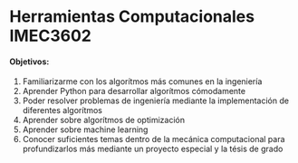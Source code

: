 # Herramientas Computacionales IMEC3602

#### Objetivos:

1. Familiarizarme con los algorítmos más comunes en la ingeniería
2. Aprender Python para desarrollar algorítmos cómodamente
3. Poder resolver problemas de ingeniería mediante la implementación de diferentes algorítmos
4. Aprender sobre algorítmos de optimización
5. Aprender sobre machine learning
6. Conocer suficientes temas dentro de la mecánica computacional para profundizarlos más mediante un proyecto especial y la tésis de grado
